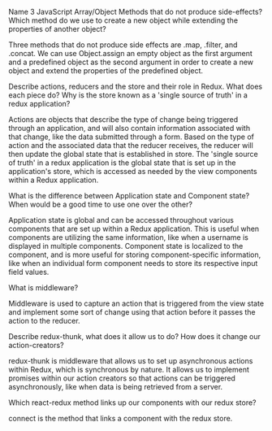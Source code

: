 Name 3 JavaScript Array/Object Methods that do not produce side-effects? Which method do we use to create a new object while extending the properties of another object?

Three methods that do not produce side effects are .map, .filter, and .concat. We can use Object.assign an empty object as the first argument and a predefined object as the second argument in order to create a new object and extend the properties of the predefined object.

Describe actions, reducers and the store and their role in Redux. What does each piece do? Why is the store known as a 'single source of truth' in a redux application?

Actions are objects that describe the type of change being triggered through an application, and will also contain information associated with that change, like the data submitted through a form. Based on the type of action and the associated data that the reducer receives, the reducer will then update the global state that is established in store. The 'single source of truth' in a redux application is the global state that is set up in the application's store, which is accessed as needed by the view components within a Redux application.

What is the difference between Application state and Component state? When would be a good time to use one over the other?

Application state is global and can be accessed throughout various components that are set up within a Redux application. This is useful when components are utilizing the same information, like when a username is displayed in multiple components. Component state is localized to the component, and is more useful for storing component-specific information, like when an individual form component needs to store its respective input field values.

What is middleware?

Middleware is used to capture an action that is triggered from the view state and implement some sort of change using that action before it passes the action to the reducer.

Describe redux-thunk, what does it allow us to do? How does it change our action-creators?

redux-thunk is middleware that allows us to set up asynchronous actions within Redux, which is synchronous by nature. It allows us to implement promises within our action creators so that actions can be triggered asynchronously, like when data is being retrieved from a server.

Which react-redux method links up our components with our redux store?

connect is the method that links a component with the redux store.

